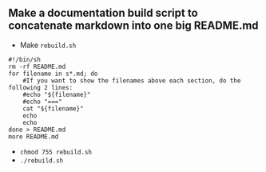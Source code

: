 Make a documentation build script to concatenate markdown into one big README.md
---
- Make `rebuild.sh`
```
#!/bin/sh
rm -rf README.md
for filename in s*.md; do
	#If you want to show the filenames above each section, do the following 2 lines:
	#echo "${filename}"
	#echo "==="
	cat "${filename}"
	echo
	echo
done > README.md
more README.md
```
- `chmod 755 rebuild.sh`
- `./rebuild.sh`
